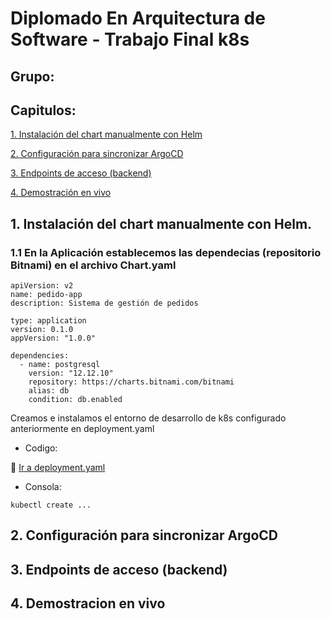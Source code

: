 # Diplomado En Arquitectura de Software - Trabajo Final k8s

## Grupo:


## Capitulos:
[1. Instalación del chart manualmente con Helm](#user-content-1-instalación-del-chart-manualmente-con-helm)

[2. Configuración para sincronizar ArgoCD](#user-content-2-configuración-para-sincronizar-argocd)

[3. Endpoints de acceso (backend)](#user-content-3-endpoints-de-acceso-backend)

[4. Demostración en vivo](#user-content-4-demostracion-en-vivo)







## 1. Instalación del chart manualmente con Helm.

### 1.1 En la Aplicación establecemos las dependecias (repositorio Bitnami) en el archivo Chart.yaml

```
apiVersion: v2
name: pedido-app
description: Sistema de gestión de pedidos

type: application
version: 0.1.0
appVersion: "1.0.0"

dependencies:
  - name: postgresql
    version: "12.12.10"
    repository: https://charts.bitnami.com/bitnami
    alias: db
    condition: db.enabled
```

Creamos e instalamos el entorno de desarrollo de k8s configurado anteriormente en deployment.yaml

* Codigo:
  
 :link: [Ir a deployment.yaml](...)


* Consola:

```
kubectl create ...
```

##  2. Configuración para sincronizar ArgoCD


##  3. Endpoints de acceso (backend)

##  4. Demostracion en vivo
